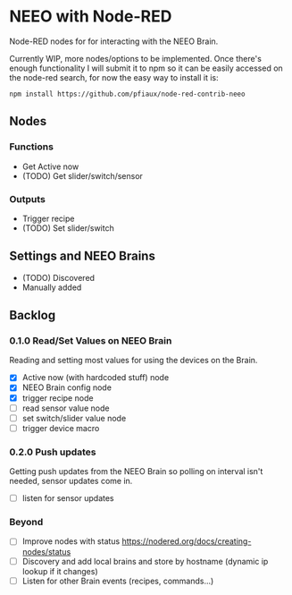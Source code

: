 # NEEO with Node-RED

Node-RED nodes for for interacting with the NEEO Brain.

Currently WIP, more nodes/options to be implemented. Once there's enough functionality I will submit it to npm so it can be easily accessed on the node-red search, for now the easy way to install it is:

```
npm install https://github.com/pfiaux/node-red-contrib-neeo
```

## Nodes

### Functions

* Get Active now
* (TODO) Get slider/switch/sensor

### Outputs

* Trigger recipe
* (TODO) Set slider/switch

## Settings and NEEO Brains

* (TODO) Discovered
* Manually added

## Backlog

### 0.1.0 Read/Set Values on NEEO Brain

Reading and setting most values for using the devices on the Brain.

- [x] Active now (with hardcoded stuff) node
- [x] NEEO Brain config node
- [x] trigger recipe node
- [ ] read sensor value node
- [ ] set switch/slider value node
- [ ] trigger device macro

### 0.2.0 Push updates

Getting push updates from the NEEO Brain so polling on interval isn't needed, sensor updates come in.

- [ ] listen for sensor updates

### Beyond

- [ ] Improve nodes with status https://nodered.org/docs/creating-nodes/status
- [ ] Discovery and add local brains and store by hostname (dynamic ip lookup if it changes)
- [ ] Listen for other Brain events (recipes, commands...)